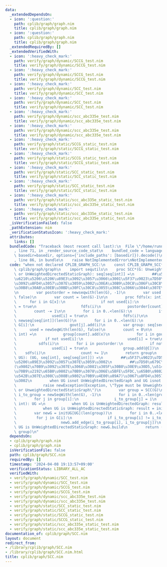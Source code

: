 ```yaml
---
data:
  _extendedDependsOn:
  - icon: ':question:'
    path: cplib/graph/graph.nim
    title: cplib/graph/graph.nim
  - icon: ':question:'
    path: cplib/graph/graph.nim
    title: cplib/graph/graph.nim
  _extendedRequiredBy: []
  _extendedVerifiedWith:
  - icon: ':heavy_check_mark:'
    path: verify/graph/dynamic/SCCG_test.nim
    title: verify/graph/dynamic/SCCG_test.nim
  - icon: ':heavy_check_mark:'
    path: verify/graph/dynamic/SCCG_test.nim
    title: verify/graph/dynamic/SCCG_test.nim
  - icon: ':heavy_check_mark:'
    path: verify/graph/dynamic/SCC_test.nim
    title: verify/graph/dynamic/SCC_test.nim
  - icon: ':heavy_check_mark:'
    path: verify/graph/dynamic/SCC_test.nim
    title: verify/graph/dynamic/SCC_test.nim
  - icon: ':heavy_check_mark:'
    path: verify/graph/dynamic/scc_abc335e_test.nim
    title: verify/graph/dynamic/scc_abc335e_test.nim
  - icon: ':heavy_check_mark:'
    path: verify/graph/dynamic/scc_abc335e_test.nim
    title: verify/graph/dynamic/scc_abc335e_test.nim
  - icon: ':heavy_check_mark:'
    path: verify/graph/static/SCCG_static_test.nim
    title: verify/graph/static/SCCG_static_test.nim
  - icon: ':heavy_check_mark:'
    path: verify/graph/static/SCCG_static_test.nim
    title: verify/graph/static/SCCG_static_test.nim
  - icon: ':heavy_check_mark:'
    path: verify/graph/static/SCC_static_test.nim
    title: verify/graph/static/SCC_static_test.nim
  - icon: ':heavy_check_mark:'
    path: verify/graph/static/SCC_static_test.nim
    title: verify/graph/static/SCC_static_test.nim
  - icon: ':heavy_check_mark:'
    path: verify/graph/static/scc_abc335e_static_test.nim
    title: verify/graph/static/scc_abc335e_static_test.nim
  - icon: ':heavy_check_mark:'
    path: verify/graph/static/scc_abc335e_static_test.nim
    title: verify/graph/static/scc_abc335e_static_test.nim
  _isVerificationFailed: false
  _pathExtension: nim
  _verificationStatusIcon: ':heavy_check_mark:'
  attributes:
    links: []
  bundledCode: "Traceback (most recent call last):\n  File \"/home/runner/.local/lib/python3.10/site-packages/onlinejudge_verify/documentation/build.py\"\
    , line 71, in _render_source_code_stat\n    bundled_code = language.bundle(stat.path,\
    \ basedir=basedir, options={'include_paths': [basedir]}).decode()\n  File \"/home/runner/.local/lib/python3.10/site-packages/onlinejudge_verify/languages/nim.py\"\
    , line 86, in bundle\n    raise NotImplementedError\nNotImplementedError\n"
  code: "when not declared CPLIB_GRAPH_SCC:\n    const CPLIB_GRAPH_SCC* = 1\n    import\
    \ cplib/graph/graph\n    import sequtils\n    proc SCC*(G: UnweightedDirectedGraph\
    \ or UnWeightedDirectedStaticGraph): seq[seq[int]] =\n        ##\u5F37\u9023\u7D50\
    \u6210\u5206\u5206\u89E3\u3092\u3057\u3066\u3001\u5F37\u9023\u7D50\u6210\u5206\
    \u3092\u8FD4\u3057\u307E\u3059\u3002\u30EA\u30B9\u30C8\u306F\u30C8\u30DD\u30ED\
    \u30B8\u30AB\u30EB\u30BD\u30FC\u30C8\u3055\u308C\u3066\u3044\u307E\u3059\u3002\
    \n        var postorder = newseqwith(len(G), -1)\n        var used = newSeqWith(len(G),\
    \ false)\n        var count = len(G)-1\n\n        proc fdfs(x: int) =\n      \
    \      for i in G[x]:\n                if not used[i]:\n                    used[i]\
    \ = true\n                    fdfs(i)\n            postorder[count] = x\n    \
    \        count -= 1\n\n        for i in 0..<len(G):\n            if not used[i]:\n\
    \                used[i] = true\n                fdfs(i)\n\n        var gout =\
    \ newseq[seq[int]](len(G))\n        for i in 0..<len(G):\n            for j in\
    \ G[i]:\n                gout[j].add(i)\n        var group: seq[seq[int]]\n  \
    \      used = newSeqWith(len(G), false)\n        count = 0\n\n        proc sdfs(x:\
    \ int) =\n            group[count].add(x)\n            for i in gout[x]:\n   \
    \             if not used[i]:\n                    used[i] = true\n          \
    \          sdfs(i)\n        for i in postorder:\n            if not used[i]:\n\
    \                used[i] = true\n                group.add(@[])\n            \
    \    sdfs(i)\n                count += 1\n        return group\n    proc SCCG*[UG](G:\
    \ UG): (UG, seq[int], seq[seq[int]]) =\n        ##\u5F37\u9023\u7D50\u6210\u5206\
    \u5206\u89E3\u3092\u3057\u307E\u3059\u3002\n        ##\u7D50\u679C\u3092\u3001\
    (\u9802\u70B9\u3092\u307E\u3068\u3081\u305F\u30B0\u30E9\u30D5,\u5143\u306E\u9802\
    \u70B9\u2192\u65B0\u9802\u70B9\u3078\u306E\u5BFE\u5FDC,\u65B0\u9802\u70B9\u306B\
    \u542B\u307E\u308C\u308B\u9802\u70B9\u4E00\u89A7)\u3067\u8FD4\u3057\u307E\u3059\
    \u3002\n        when UG isnot UnWeightedDirectedGraph and UG isnot UnWeightedDirectedStaticGraph:\n\
    \            raise newException(Exception, \"Type must be UnweightedDirectedGraph\
    \ or UnweightedDirectedStaticGraph\")\n        var group = SCC(G)\n        var\
    \ i_to_group = newSeqWith(len(G), -1)\n        for i in 0..<len(group):\n    \
    \        for j in group[i]:\n                i_to_group[j] = i\n        proc initUG[UG](N:\
    \ int): UG =\n            when UG is UnWeightedDirectedGraph: result = initUnWeightedDirectedGraph(N)\n\
    \            when UG is UnWeightedDirectedStaticGraph: result = initUnWeightedDirectedStaticGraph(N)\n\
    \        var newG = initUG[UG](len(group))\n        for i in 0..<len(G):\n   \
    \         for j in G[i]:\n                if i_to_group[i] != i_to_group[j]:\n\
    \                    newG.add_edge(i_to_group[i], i_to_group[j])\n        when\
    \ UG is UnWeightedDirectedStaticGraph: newG.build\n        return (newG, i_to_group,\
    \ group)\n"
  dependsOn:
  - cplib/graph/graph.nim
  - cplib/graph/graph.nim
  isVerificationFile: false
  path: cplib/graph/SCC.nim
  requiredBy: []
  timestamp: '2024-04-08 19:13:57+09:00'
  verificationStatus: LIBRARY_ALL_AC
  verifiedWith:
  - verify/graph/dynamic/SCC_test.nim
  - verify/graph/dynamic/SCC_test.nim
  - verify/graph/dynamic/SCCG_test.nim
  - verify/graph/dynamic/SCCG_test.nim
  - verify/graph/dynamic/scc_abc335e_test.nim
  - verify/graph/dynamic/scc_abc335e_test.nim
  - verify/graph/static/SCC_static_test.nim
  - verify/graph/static/SCC_static_test.nim
  - verify/graph/static/SCCG_static_test.nim
  - verify/graph/static/SCCG_static_test.nim
  - verify/graph/static/scc_abc335e_static_test.nim
  - verify/graph/static/scc_abc335e_static_test.nim
documentation_of: cplib/graph/SCC.nim
layout: document
redirect_from:
- /library/cplib/graph/SCC.nim
- /library/cplib/graph/SCC.nim.html
title: cplib/graph/SCC.nim
---
```


